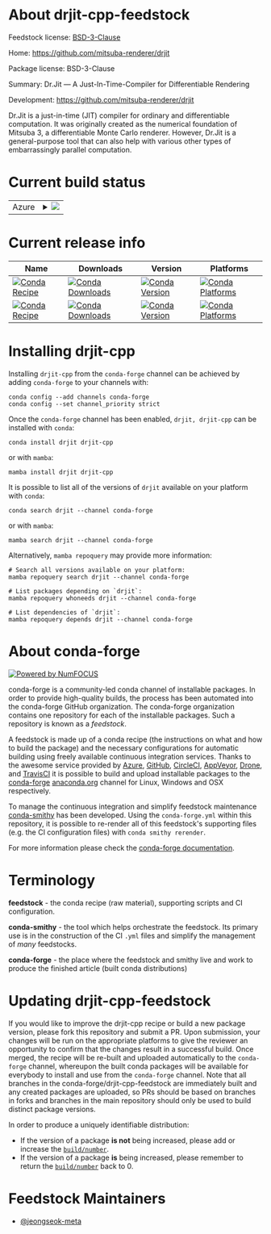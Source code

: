 About drjit-cpp-feedstock
=========================

Feedstock license: [BSD-3-Clause](https://github.com/conda-forge/drjit-cpp-feedstock/blob/main/LICENSE.txt)

Home: https://github.com/mitsuba-renderer/drjit

Package license: BSD-3-Clause

Summary: Dr.Jit — A Just-In-Time-Compiler for Differentiable Rendering

Development: https://github.com/mitsuba-renderer/drjit

Dr.Jit is a just-in-time (JIT) compiler for ordinary and differentiable computation. It was
originally created as the numerical foundation of Mitsuba 3, a differentiable Monte Carlo
renderer. However, Dr.Jit is a general-purpose tool that can also help with various other
types of embarrassingly parallel computation.


Current build status
====================


<table>
    
  <tr>
    <td>Azure</td>
    <td>
      <details>
        <summary>
          <a href="https://dev.azure.com/conda-forge/feedstock-builds/_build/latest?definitionId=22668&branchName=main">
            <img src="https://dev.azure.com/conda-forge/feedstock-builds/_apis/build/status/drjit-cpp-feedstock?branchName=main">
          </a>
        </summary>
        <table>
          <thead><tr><th>Variant</th><th>Status</th></tr></thead>
          <tbody><tr>
              <td>linux_64_build_modecppc_compiler_version13cuda_compiler_version12.6cxx_compiler_version13llvm_version17</td>
              <td>
                <a href="https://dev.azure.com/conda-forge/feedstock-builds/_build/latest?definitionId=22668&branchName=main">
                  <img src="https://dev.azure.com/conda-forge/feedstock-builds/_apis/build/status/drjit-cpp-feedstock?branchName=main&jobName=linux&configuration=linux%20linux_64_build_modecppc_compiler_version13cuda_compiler_version12.6cxx_compiler_version13llvm_version17" alt="variant">
                </a>
              </td>
            </tr><tr>
              <td>linux_64_build_modecppc_compiler_version13cuda_compiler_version12.6cxx_compiler_version13llvm_version18</td>
              <td>
                <a href="https://dev.azure.com/conda-forge/feedstock-builds/_build/latest?definitionId=22668&branchName=main">
                  <img src="https://dev.azure.com/conda-forge/feedstock-builds/_apis/build/status/drjit-cpp-feedstock?branchName=main&jobName=linux&configuration=linux%20linux_64_build_modecppc_compiler_version13cuda_compiler_version12.6cxx_compiler_version13llvm_version18" alt="variant">
                </a>
              </td>
            </tr><tr>
              <td>linux_64_build_modecppc_compiler_version13cuda_compiler_version12.6cxx_compiler_version13llvm_version19</td>
              <td>
                <a href="https://dev.azure.com/conda-forge/feedstock-builds/_build/latest?definitionId=22668&branchName=main">
                  <img src="https://dev.azure.com/conda-forge/feedstock-builds/_apis/build/status/drjit-cpp-feedstock?branchName=main&jobName=linux&configuration=linux%20linux_64_build_modecppc_compiler_version13cuda_compiler_version12.6cxx_compiler_version13llvm_version19" alt="variant">
                </a>
              </td>
            </tr><tr>
              <td>linux_64_build_modecppc_compiler_version13cuda_compiler_version12.6cxx_compiler_version13llvm_version20</td>
              <td>
                <a href="https://dev.azure.com/conda-forge/feedstock-builds/_build/latest?definitionId=22668&branchName=main">
                  <img src="https://dev.azure.com/conda-forge/feedstock-builds/_apis/build/status/drjit-cpp-feedstock?branchName=main&jobName=linux&configuration=linux%20linux_64_build_modecppc_compiler_version13cuda_compiler_version12.6cxx_compiler_version13llvm_version20" alt="variant">
                </a>
              </td>
            </tr><tr>
              <td>linux_64_build_modecppc_compiler_version13cuda_compiler_version12.6cxx_compiler_version13llvm_version21</td>
              <td>
                <a href="https://dev.azure.com/conda-forge/feedstock-builds/_build/latest?definitionId=22668&branchName=main">
                  <img src="https://dev.azure.com/conda-forge/feedstock-builds/_apis/build/status/drjit-cpp-feedstock?branchName=main&jobName=linux&configuration=linux%20linux_64_build_modecppc_compiler_version13cuda_compiler_version12.6cxx_compiler_version13llvm_version21" alt="variant">
                </a>
              </td>
            </tr><tr>
              <td>linux_64_build_modecppc_compiler_version14cuda_compiler_version12.9cxx_compiler_version14llvm_version17</td>
              <td>
                <a href="https://dev.azure.com/conda-forge/feedstock-builds/_build/latest?definitionId=22668&branchName=main">
                  <img src="https://dev.azure.com/conda-forge/feedstock-builds/_apis/build/status/drjit-cpp-feedstock?branchName=main&jobName=linux&configuration=linux%20linux_64_build_modecppc_compiler_version14cuda_compiler_version12.9cxx_compiler_version14llvm_version17" alt="variant">
                </a>
              </td>
            </tr><tr>
              <td>linux_64_build_modecppc_compiler_version14cuda_compiler_version12.9cxx_compiler_version14llvm_version18</td>
              <td>
                <a href="https://dev.azure.com/conda-forge/feedstock-builds/_build/latest?definitionId=22668&branchName=main">
                  <img src="https://dev.azure.com/conda-forge/feedstock-builds/_apis/build/status/drjit-cpp-feedstock?branchName=main&jobName=linux&configuration=linux%20linux_64_build_modecppc_compiler_version14cuda_compiler_version12.9cxx_compiler_version14llvm_version18" alt="variant">
                </a>
              </td>
            </tr><tr>
              <td>linux_64_build_modecppc_compiler_version14cuda_compiler_version12.9cxx_compiler_version14llvm_version19</td>
              <td>
                <a href="https://dev.azure.com/conda-forge/feedstock-builds/_build/latest?definitionId=22668&branchName=main">
                  <img src="https://dev.azure.com/conda-forge/feedstock-builds/_apis/build/status/drjit-cpp-feedstock?branchName=main&jobName=linux&configuration=linux%20linux_64_build_modecppc_compiler_version14cuda_compiler_version12.9cxx_compiler_version14llvm_version19" alt="variant">
                </a>
              </td>
            </tr><tr>
              <td>linux_64_build_modecppc_compiler_version14cuda_compiler_version12.9cxx_compiler_version14llvm_version20</td>
              <td>
                <a href="https://dev.azure.com/conda-forge/feedstock-builds/_build/latest?definitionId=22668&branchName=main">
                  <img src="https://dev.azure.com/conda-forge/feedstock-builds/_apis/build/status/drjit-cpp-feedstock?branchName=main&jobName=linux&configuration=linux%20linux_64_build_modecppc_compiler_version14cuda_compiler_version12.9cxx_compiler_version14llvm_version20" alt="variant">
                </a>
              </td>
            </tr><tr>
              <td>linux_64_build_modecppc_compiler_version14cuda_compiler_version12.9cxx_compiler_version14llvm_version21</td>
              <td>
                <a href="https://dev.azure.com/conda-forge/feedstock-builds/_build/latest?definitionId=22668&branchName=main">
                  <img src="https://dev.azure.com/conda-forge/feedstock-builds/_apis/build/status/drjit-cpp-feedstock?branchName=main&jobName=linux&configuration=linux%20linux_64_build_modecppc_compiler_version14cuda_compiler_version12.9cxx_compiler_version14llvm_version21" alt="variant">
                </a>
              </td>
            </tr><tr>
              <td>linux_64_build_modecppc_compiler_version14cuda_compiler_versionNonecxx_compiler_version14llvm_version17</td>
              <td>
                <a href="https://dev.azure.com/conda-forge/feedstock-builds/_build/latest?definitionId=22668&branchName=main">
                  <img src="https://dev.azure.com/conda-forge/feedstock-builds/_apis/build/status/drjit-cpp-feedstock?branchName=main&jobName=linux&configuration=linux%20linux_64_build_modecppc_compiler_version14cuda_compiler_versionNonecxx_compiler_version14llvm_version17" alt="variant">
                </a>
              </td>
            </tr><tr>
              <td>linux_64_build_modecppc_compiler_version14cuda_compiler_versionNonecxx_compiler_version14llvm_version18</td>
              <td>
                <a href="https://dev.azure.com/conda-forge/feedstock-builds/_build/latest?definitionId=22668&branchName=main">
                  <img src="https://dev.azure.com/conda-forge/feedstock-builds/_apis/build/status/drjit-cpp-feedstock?branchName=main&jobName=linux&configuration=linux%20linux_64_build_modecppc_compiler_version14cuda_compiler_versionNonecxx_compiler_version14llvm_version18" alt="variant">
                </a>
              </td>
            </tr><tr>
              <td>linux_64_build_modecppc_compiler_version14cuda_compiler_versionNonecxx_compiler_version14llvm_version19</td>
              <td>
                <a href="https://dev.azure.com/conda-forge/feedstock-builds/_build/latest?definitionId=22668&branchName=main">
                  <img src="https://dev.azure.com/conda-forge/feedstock-builds/_apis/build/status/drjit-cpp-feedstock?branchName=main&jobName=linux&configuration=linux%20linux_64_build_modecppc_compiler_version14cuda_compiler_versionNonecxx_compiler_version14llvm_version19" alt="variant">
                </a>
              </td>
            </tr><tr>
              <td>linux_64_build_modecppc_compiler_version14cuda_compiler_versionNonecxx_compiler_version14llvm_version20</td>
              <td>
                <a href="https://dev.azure.com/conda-forge/feedstock-builds/_build/latest?definitionId=22668&branchName=main">
                  <img src="https://dev.azure.com/conda-forge/feedstock-builds/_apis/build/status/drjit-cpp-feedstock?branchName=main&jobName=linux&configuration=linux%20linux_64_build_modecppc_compiler_version14cuda_compiler_versionNonecxx_compiler_version14llvm_version20" alt="variant">
                </a>
              </td>
            </tr><tr>
              <td>linux_64_build_modecppc_compiler_version14cuda_compiler_versionNonecxx_compiler_version14llvm_version21</td>
              <td>
                <a href="https://dev.azure.com/conda-forge/feedstock-builds/_build/latest?definitionId=22668&branchName=main">
                  <img src="https://dev.azure.com/conda-forge/feedstock-builds/_apis/build/status/drjit-cpp-feedstock?branchName=main&jobName=linux&configuration=linux%20linux_64_build_modecppc_compiler_version14cuda_compiler_versionNonecxx_compiler_version14llvm_version21" alt="variant">
                </a>
              </td>
            </tr><tr>
              <td>linux_64_build_modepythonc_compiler_version13cuda_compiler_version12.6cxx_compiler_version13llvm_version17</td>
              <td>
                <a href="https://dev.azure.com/conda-forge/feedstock-builds/_build/latest?definitionId=22668&branchName=main">
                  <img src="https://dev.azure.com/conda-forge/feedstock-builds/_apis/build/status/drjit-cpp-feedstock?branchName=main&jobName=linux&configuration=linux%20linux_64_build_modepythonc_compiler_version13cuda_compiler_version12.6cxx_compiler_version13llvm_version17" alt="variant">
                </a>
              </td>
            </tr><tr>
              <td>linux_64_build_modepythonc_compiler_version13cuda_compiler_version12.6cxx_compiler_version13llvm_version18</td>
              <td>
                <a href="https://dev.azure.com/conda-forge/feedstock-builds/_build/latest?definitionId=22668&branchName=main">
                  <img src="https://dev.azure.com/conda-forge/feedstock-builds/_apis/build/status/drjit-cpp-feedstock?branchName=main&jobName=linux&configuration=linux%20linux_64_build_modepythonc_compiler_version13cuda_compiler_version12.6cxx_compiler_version13llvm_version18" alt="variant">
                </a>
              </td>
            </tr><tr>
              <td>linux_64_build_modepythonc_compiler_version13cuda_compiler_version12.6cxx_compiler_version13llvm_version19</td>
              <td>
                <a href="https://dev.azure.com/conda-forge/feedstock-builds/_build/latest?definitionId=22668&branchName=main">
                  <img src="https://dev.azure.com/conda-forge/feedstock-builds/_apis/build/status/drjit-cpp-feedstock?branchName=main&jobName=linux&configuration=linux%20linux_64_build_modepythonc_compiler_version13cuda_compiler_version12.6cxx_compiler_version13llvm_version19" alt="variant">
                </a>
              </td>
            </tr><tr>
              <td>linux_64_build_modepythonc_compiler_version13cuda_compiler_version12.6cxx_compiler_version13llvm_version20</td>
              <td>
                <a href="https://dev.azure.com/conda-forge/feedstock-builds/_build/latest?definitionId=22668&branchName=main">
                  <img src="https://dev.azure.com/conda-forge/feedstock-builds/_apis/build/status/drjit-cpp-feedstock?branchName=main&jobName=linux&configuration=linux%20linux_64_build_modepythonc_compiler_version13cuda_compiler_version12.6cxx_compiler_version13llvm_version20" alt="variant">
                </a>
              </td>
            </tr><tr>
              <td>linux_64_build_modepythonc_compiler_version13cuda_compiler_version12.6cxx_compiler_version13llvm_version21</td>
              <td>
                <a href="https://dev.azure.com/conda-forge/feedstock-builds/_build/latest?definitionId=22668&branchName=main">
                  <img src="https://dev.azure.com/conda-forge/feedstock-builds/_apis/build/status/drjit-cpp-feedstock?branchName=main&jobName=linux&configuration=linux%20linux_64_build_modepythonc_compiler_version13cuda_compiler_version12.6cxx_compiler_version13llvm_version21" alt="variant">
                </a>
              </td>
            </tr><tr>
              <td>linux_64_build_modepythonc_compiler_version14cuda_compiler_version12.9cxx_compiler_version14llvm_version17</td>
              <td>
                <a href="https://dev.azure.com/conda-forge/feedstock-builds/_build/latest?definitionId=22668&branchName=main">
                  <img src="https://dev.azure.com/conda-forge/feedstock-builds/_apis/build/status/drjit-cpp-feedstock?branchName=main&jobName=linux&configuration=linux%20linux_64_build_modepythonc_compiler_version14cuda_compiler_version12.9cxx_compiler_version14llvm_version17" alt="variant">
                </a>
              </td>
            </tr><tr>
              <td>linux_64_build_modepythonc_compiler_version14cuda_compiler_version12.9cxx_compiler_version14llvm_version18</td>
              <td>
                <a href="https://dev.azure.com/conda-forge/feedstock-builds/_build/latest?definitionId=22668&branchName=main">
                  <img src="https://dev.azure.com/conda-forge/feedstock-builds/_apis/build/status/drjit-cpp-feedstock?branchName=main&jobName=linux&configuration=linux%20linux_64_build_modepythonc_compiler_version14cuda_compiler_version12.9cxx_compiler_version14llvm_version18" alt="variant">
                </a>
              </td>
            </tr><tr>
              <td>linux_64_build_modepythonc_compiler_version14cuda_compiler_version12.9cxx_compiler_version14llvm_version19</td>
              <td>
                <a href="https://dev.azure.com/conda-forge/feedstock-builds/_build/latest?definitionId=22668&branchName=main">
                  <img src="https://dev.azure.com/conda-forge/feedstock-builds/_apis/build/status/drjit-cpp-feedstock?branchName=main&jobName=linux&configuration=linux%20linux_64_build_modepythonc_compiler_version14cuda_compiler_version12.9cxx_compiler_version14llvm_version19" alt="variant">
                </a>
              </td>
            </tr><tr>
              <td>linux_64_build_modepythonc_compiler_version14cuda_compiler_version12.9cxx_compiler_version14llvm_version20</td>
              <td>
                <a href="https://dev.azure.com/conda-forge/feedstock-builds/_build/latest?definitionId=22668&branchName=main">
                  <img src="https://dev.azure.com/conda-forge/feedstock-builds/_apis/build/status/drjit-cpp-feedstock?branchName=main&jobName=linux&configuration=linux%20linux_64_build_modepythonc_compiler_version14cuda_compiler_version12.9cxx_compiler_version14llvm_version20" alt="variant">
                </a>
              </td>
            </tr><tr>
              <td>linux_64_build_modepythonc_compiler_version14cuda_compiler_version12.9cxx_compiler_version14llvm_version21</td>
              <td>
                <a href="https://dev.azure.com/conda-forge/feedstock-builds/_build/latest?definitionId=22668&branchName=main">
                  <img src="https://dev.azure.com/conda-forge/feedstock-builds/_apis/build/status/drjit-cpp-feedstock?branchName=main&jobName=linux&configuration=linux%20linux_64_build_modepythonc_compiler_version14cuda_compiler_version12.9cxx_compiler_version14llvm_version21" alt="variant">
                </a>
              </td>
            </tr><tr>
              <td>linux_64_build_modepythonc_compiler_version14cuda_compiler_versionNonecxx_compiler_version14llvm_version17</td>
              <td>
                <a href="https://dev.azure.com/conda-forge/feedstock-builds/_build/latest?definitionId=22668&branchName=main">
                  <img src="https://dev.azure.com/conda-forge/feedstock-builds/_apis/build/status/drjit-cpp-feedstock?branchName=main&jobName=linux&configuration=linux%20linux_64_build_modepythonc_compiler_version14cuda_compiler_versionNonecxx_compiler_version14llvm_version17" alt="variant">
                </a>
              </td>
            </tr><tr>
              <td>linux_64_build_modepythonc_compiler_version14cuda_compiler_versionNonecxx_compiler_version14llvm_version18</td>
              <td>
                <a href="https://dev.azure.com/conda-forge/feedstock-builds/_build/latest?definitionId=22668&branchName=main">
                  <img src="https://dev.azure.com/conda-forge/feedstock-builds/_apis/build/status/drjit-cpp-feedstock?branchName=main&jobName=linux&configuration=linux%20linux_64_build_modepythonc_compiler_version14cuda_compiler_versionNonecxx_compiler_version14llvm_version18" alt="variant">
                </a>
              </td>
            </tr><tr>
              <td>linux_64_build_modepythonc_compiler_version14cuda_compiler_versionNonecxx_compiler_version14llvm_version19</td>
              <td>
                <a href="https://dev.azure.com/conda-forge/feedstock-builds/_build/latest?definitionId=22668&branchName=main">
                  <img src="https://dev.azure.com/conda-forge/feedstock-builds/_apis/build/status/drjit-cpp-feedstock?branchName=main&jobName=linux&configuration=linux%20linux_64_build_modepythonc_compiler_version14cuda_compiler_versionNonecxx_compiler_version14llvm_version19" alt="variant">
                </a>
              </td>
            </tr><tr>
              <td>linux_64_build_modepythonc_compiler_version14cuda_compiler_versionNonecxx_compiler_version14llvm_version20</td>
              <td>
                <a href="https://dev.azure.com/conda-forge/feedstock-builds/_build/latest?definitionId=22668&branchName=main">
                  <img src="https://dev.azure.com/conda-forge/feedstock-builds/_apis/build/status/drjit-cpp-feedstock?branchName=main&jobName=linux&configuration=linux%20linux_64_build_modepythonc_compiler_version14cuda_compiler_versionNonecxx_compiler_version14llvm_version20" alt="variant">
                </a>
              </td>
            </tr><tr>
              <td>linux_64_build_modepythonc_compiler_version14cuda_compiler_versionNonecxx_compiler_version14llvm_version21</td>
              <td>
                <a href="https://dev.azure.com/conda-forge/feedstock-builds/_build/latest?definitionId=22668&branchName=main">
                  <img src="https://dev.azure.com/conda-forge/feedstock-builds/_apis/build/status/drjit-cpp-feedstock?branchName=main&jobName=linux&configuration=linux%20linux_64_build_modepythonc_compiler_version14cuda_compiler_versionNonecxx_compiler_version14llvm_version21" alt="variant">
                </a>
              </td>
            </tr><tr>
              <td>linux_aarch64_build_modecppc_compiler_version14cuda_compiler_versionNonecxx_compiler_version14llvm_version17</td>
              <td>
                <a href="https://dev.azure.com/conda-forge/feedstock-builds/_build/latest?definitionId=22668&branchName=main">
                  <img src="https://dev.azure.com/conda-forge/feedstock-builds/_apis/build/status/drjit-cpp-feedstock?branchName=main&jobName=linux&configuration=linux%20linux_aarch64_build_modecppc_compiler_version14cuda_compiler_versionNonecxx_compiler_version14llvm_version17" alt="variant">
                </a>
              </td>
            </tr><tr>
              <td>linux_aarch64_build_modecppc_compiler_version14cuda_compiler_versionNonecxx_compiler_version14llvm_version18</td>
              <td>
                <a href="https://dev.azure.com/conda-forge/feedstock-builds/_build/latest?definitionId=22668&branchName=main">
                  <img src="https://dev.azure.com/conda-forge/feedstock-builds/_apis/build/status/drjit-cpp-feedstock?branchName=main&jobName=linux&configuration=linux%20linux_aarch64_build_modecppc_compiler_version14cuda_compiler_versionNonecxx_compiler_version14llvm_version18" alt="variant">
                </a>
              </td>
            </tr><tr>
              <td>linux_aarch64_build_modecppc_compiler_version14cuda_compiler_versionNonecxx_compiler_version14llvm_version19</td>
              <td>
                <a href="https://dev.azure.com/conda-forge/feedstock-builds/_build/latest?definitionId=22668&branchName=main">
                  <img src="https://dev.azure.com/conda-forge/feedstock-builds/_apis/build/status/drjit-cpp-feedstock?branchName=main&jobName=linux&configuration=linux%20linux_aarch64_build_modecppc_compiler_version14cuda_compiler_versionNonecxx_compiler_version14llvm_version19" alt="variant">
                </a>
              </td>
            </tr><tr>
              <td>linux_aarch64_build_modecppc_compiler_version14cuda_compiler_versionNonecxx_compiler_version14llvm_version20</td>
              <td>
                <a href="https://dev.azure.com/conda-forge/feedstock-builds/_build/latest?definitionId=22668&branchName=main">
                  <img src="https://dev.azure.com/conda-forge/feedstock-builds/_apis/build/status/drjit-cpp-feedstock?branchName=main&jobName=linux&configuration=linux%20linux_aarch64_build_modecppc_compiler_version14cuda_compiler_versionNonecxx_compiler_version14llvm_version20" alt="variant">
                </a>
              </td>
            </tr><tr>
              <td>linux_aarch64_build_modecppc_compiler_version14cuda_compiler_versionNonecxx_compiler_version14llvm_version21</td>
              <td>
                <a href="https://dev.azure.com/conda-forge/feedstock-builds/_build/latest?definitionId=22668&branchName=main">
                  <img src="https://dev.azure.com/conda-forge/feedstock-builds/_apis/build/status/drjit-cpp-feedstock?branchName=main&jobName=linux&configuration=linux%20linux_aarch64_build_modecppc_compiler_version14cuda_compiler_versionNonecxx_compiler_version14llvm_version21" alt="variant">
                </a>
              </td>
            </tr><tr>
              <td>linux_ppc64le_build_modecppc_compiler_version14cuda_compiler_versionNonecxx_compiler_version14llvm_version17</td>
              <td>
                <a href="https://dev.azure.com/conda-forge/feedstock-builds/_build/latest?definitionId=22668&branchName=main">
                  <img src="https://dev.azure.com/conda-forge/feedstock-builds/_apis/build/status/drjit-cpp-feedstock?branchName=main&jobName=linux&configuration=linux%20linux_ppc64le_build_modecppc_compiler_version14cuda_compiler_versionNonecxx_compiler_version14llvm_version17" alt="variant">
                </a>
              </td>
            </tr><tr>
              <td>linux_ppc64le_build_modecppc_compiler_version14cuda_compiler_versionNonecxx_compiler_version14llvm_version18</td>
              <td>
                <a href="https://dev.azure.com/conda-forge/feedstock-builds/_build/latest?definitionId=22668&branchName=main">
                  <img src="https://dev.azure.com/conda-forge/feedstock-builds/_apis/build/status/drjit-cpp-feedstock?branchName=main&jobName=linux&configuration=linux%20linux_ppc64le_build_modecppc_compiler_version14cuda_compiler_versionNonecxx_compiler_version14llvm_version18" alt="variant">
                </a>
              </td>
            </tr><tr>
              <td>linux_ppc64le_build_modecppc_compiler_version14cuda_compiler_versionNonecxx_compiler_version14llvm_version19</td>
              <td>
                <a href="https://dev.azure.com/conda-forge/feedstock-builds/_build/latest?definitionId=22668&branchName=main">
                  <img src="https://dev.azure.com/conda-forge/feedstock-builds/_apis/build/status/drjit-cpp-feedstock?branchName=main&jobName=linux&configuration=linux%20linux_ppc64le_build_modecppc_compiler_version14cuda_compiler_versionNonecxx_compiler_version14llvm_version19" alt="variant">
                </a>
              </td>
            </tr><tr>
              <td>linux_ppc64le_build_modecppc_compiler_version14cuda_compiler_versionNonecxx_compiler_version14llvm_version20</td>
              <td>
                <a href="https://dev.azure.com/conda-forge/feedstock-builds/_build/latest?definitionId=22668&branchName=main">
                  <img src="https://dev.azure.com/conda-forge/feedstock-builds/_apis/build/status/drjit-cpp-feedstock?branchName=main&jobName=linux&configuration=linux%20linux_ppc64le_build_modecppc_compiler_version14cuda_compiler_versionNonecxx_compiler_version14llvm_version20" alt="variant">
                </a>
              </td>
            </tr><tr>
              <td>linux_ppc64le_build_modecppc_compiler_version14cuda_compiler_versionNonecxx_compiler_version14llvm_version21</td>
              <td>
                <a href="https://dev.azure.com/conda-forge/feedstock-builds/_build/latest?definitionId=22668&branchName=main">
                  <img src="https://dev.azure.com/conda-forge/feedstock-builds/_apis/build/status/drjit-cpp-feedstock?branchName=main&jobName=linux&configuration=linux%20linux_ppc64le_build_modecppc_compiler_version14cuda_compiler_versionNonecxx_compiler_version14llvm_version21" alt="variant">
                </a>
              </td>
            </tr><tr>
              <td>osx_64_build_modecppllvm_version17</td>
              <td>
                <a href="https://dev.azure.com/conda-forge/feedstock-builds/_build/latest?definitionId=22668&branchName=main">
                  <img src="https://dev.azure.com/conda-forge/feedstock-builds/_apis/build/status/drjit-cpp-feedstock?branchName=main&jobName=osx&configuration=osx%20osx_64_build_modecppllvm_version17" alt="variant">
                </a>
              </td>
            </tr><tr>
              <td>osx_64_build_modecppllvm_version18</td>
              <td>
                <a href="https://dev.azure.com/conda-forge/feedstock-builds/_build/latest?definitionId=22668&branchName=main">
                  <img src="https://dev.azure.com/conda-forge/feedstock-builds/_apis/build/status/drjit-cpp-feedstock?branchName=main&jobName=osx&configuration=osx%20osx_64_build_modecppllvm_version18" alt="variant">
                </a>
              </td>
            </tr><tr>
              <td>osx_64_build_modecppllvm_version19</td>
              <td>
                <a href="https://dev.azure.com/conda-forge/feedstock-builds/_build/latest?definitionId=22668&branchName=main">
                  <img src="https://dev.azure.com/conda-forge/feedstock-builds/_apis/build/status/drjit-cpp-feedstock?branchName=main&jobName=osx&configuration=osx%20osx_64_build_modecppllvm_version19" alt="variant">
                </a>
              </td>
            </tr><tr>
              <td>osx_64_build_modecppllvm_version20</td>
              <td>
                <a href="https://dev.azure.com/conda-forge/feedstock-builds/_build/latest?definitionId=22668&branchName=main">
                  <img src="https://dev.azure.com/conda-forge/feedstock-builds/_apis/build/status/drjit-cpp-feedstock?branchName=main&jobName=osx&configuration=osx%20osx_64_build_modecppllvm_version20" alt="variant">
                </a>
              </td>
            </tr><tr>
              <td>osx_64_build_modecppllvm_version21</td>
              <td>
                <a href="https://dev.azure.com/conda-forge/feedstock-builds/_build/latest?definitionId=22668&branchName=main">
                  <img src="https://dev.azure.com/conda-forge/feedstock-builds/_apis/build/status/drjit-cpp-feedstock?branchName=main&jobName=osx&configuration=osx%20osx_64_build_modecppllvm_version21" alt="variant">
                </a>
              </td>
            </tr><tr>
              <td>osx_64_build_modepythonllvm_version17</td>
              <td>
                <a href="https://dev.azure.com/conda-forge/feedstock-builds/_build/latest?definitionId=22668&branchName=main">
                  <img src="https://dev.azure.com/conda-forge/feedstock-builds/_apis/build/status/drjit-cpp-feedstock?branchName=main&jobName=osx&configuration=osx%20osx_64_build_modepythonllvm_version17" alt="variant">
                </a>
              </td>
            </tr><tr>
              <td>osx_64_build_modepythonllvm_version18</td>
              <td>
                <a href="https://dev.azure.com/conda-forge/feedstock-builds/_build/latest?definitionId=22668&branchName=main">
                  <img src="https://dev.azure.com/conda-forge/feedstock-builds/_apis/build/status/drjit-cpp-feedstock?branchName=main&jobName=osx&configuration=osx%20osx_64_build_modepythonllvm_version18" alt="variant">
                </a>
              </td>
            </tr><tr>
              <td>osx_64_build_modepythonllvm_version19</td>
              <td>
                <a href="https://dev.azure.com/conda-forge/feedstock-builds/_build/latest?definitionId=22668&branchName=main">
                  <img src="https://dev.azure.com/conda-forge/feedstock-builds/_apis/build/status/drjit-cpp-feedstock?branchName=main&jobName=osx&configuration=osx%20osx_64_build_modepythonllvm_version19" alt="variant">
                </a>
              </td>
            </tr><tr>
              <td>osx_64_build_modepythonllvm_version20</td>
              <td>
                <a href="https://dev.azure.com/conda-forge/feedstock-builds/_build/latest?definitionId=22668&branchName=main">
                  <img src="https://dev.azure.com/conda-forge/feedstock-builds/_apis/build/status/drjit-cpp-feedstock?branchName=main&jobName=osx&configuration=osx%20osx_64_build_modepythonllvm_version20" alt="variant">
                </a>
              </td>
            </tr><tr>
              <td>osx_64_build_modepythonllvm_version21</td>
              <td>
                <a href="https://dev.azure.com/conda-forge/feedstock-builds/_build/latest?definitionId=22668&branchName=main">
                  <img src="https://dev.azure.com/conda-forge/feedstock-builds/_apis/build/status/drjit-cpp-feedstock?branchName=main&jobName=osx&configuration=osx%20osx_64_build_modepythonllvm_version21" alt="variant">
                </a>
              </td>
            </tr><tr>
              <td>osx_arm64_build_modecppllvm_version17</td>
              <td>
                <a href="https://dev.azure.com/conda-forge/feedstock-builds/_build/latest?definitionId=22668&branchName=main">
                  <img src="https://dev.azure.com/conda-forge/feedstock-builds/_apis/build/status/drjit-cpp-feedstock?branchName=main&jobName=osx&configuration=osx%20osx_arm64_build_modecppllvm_version17" alt="variant">
                </a>
              </td>
            </tr><tr>
              <td>osx_arm64_build_modecppllvm_version18</td>
              <td>
                <a href="https://dev.azure.com/conda-forge/feedstock-builds/_build/latest?definitionId=22668&branchName=main">
                  <img src="https://dev.azure.com/conda-forge/feedstock-builds/_apis/build/status/drjit-cpp-feedstock?branchName=main&jobName=osx&configuration=osx%20osx_arm64_build_modecppllvm_version18" alt="variant">
                </a>
              </td>
            </tr><tr>
              <td>osx_arm64_build_modecppllvm_version19</td>
              <td>
                <a href="https://dev.azure.com/conda-forge/feedstock-builds/_build/latest?definitionId=22668&branchName=main">
                  <img src="https://dev.azure.com/conda-forge/feedstock-builds/_apis/build/status/drjit-cpp-feedstock?branchName=main&jobName=osx&configuration=osx%20osx_arm64_build_modecppllvm_version19" alt="variant">
                </a>
              </td>
            </tr><tr>
              <td>osx_arm64_build_modecppllvm_version20</td>
              <td>
                <a href="https://dev.azure.com/conda-forge/feedstock-builds/_build/latest?definitionId=22668&branchName=main">
                  <img src="https://dev.azure.com/conda-forge/feedstock-builds/_apis/build/status/drjit-cpp-feedstock?branchName=main&jobName=osx&configuration=osx%20osx_arm64_build_modecppllvm_version20" alt="variant">
                </a>
              </td>
            </tr><tr>
              <td>osx_arm64_build_modecppllvm_version21</td>
              <td>
                <a href="https://dev.azure.com/conda-forge/feedstock-builds/_build/latest?definitionId=22668&branchName=main">
                  <img src="https://dev.azure.com/conda-forge/feedstock-builds/_apis/build/status/drjit-cpp-feedstock?branchName=main&jobName=osx&configuration=osx%20osx_arm64_build_modecppllvm_version21" alt="variant">
                </a>
              </td>
            </tr><tr>
              <td>win_64_build_modecppcuda_compiler_version12.6llvm_version17</td>
              <td>
                <a href="https://dev.azure.com/conda-forge/feedstock-builds/_build/latest?definitionId=22668&branchName=main">
                  <img src="https://dev.azure.com/conda-forge/feedstock-builds/_apis/build/status/drjit-cpp-feedstock?branchName=main&jobName=win&configuration=win%20win_64_build_modecppcuda_compiler_version12.6llvm_version17" alt="variant">
                </a>
              </td>
            </tr><tr>
              <td>win_64_build_modecppcuda_compiler_version12.6llvm_version18</td>
              <td>
                <a href="https://dev.azure.com/conda-forge/feedstock-builds/_build/latest?definitionId=22668&branchName=main">
                  <img src="https://dev.azure.com/conda-forge/feedstock-builds/_apis/build/status/drjit-cpp-feedstock?branchName=main&jobName=win&configuration=win%20win_64_build_modecppcuda_compiler_version12.6llvm_version18" alt="variant">
                </a>
              </td>
            </tr><tr>
              <td>win_64_build_modecppcuda_compiler_version12.6llvm_version19</td>
              <td>
                <a href="https://dev.azure.com/conda-forge/feedstock-builds/_build/latest?definitionId=22668&branchName=main">
                  <img src="https://dev.azure.com/conda-forge/feedstock-builds/_apis/build/status/drjit-cpp-feedstock?branchName=main&jobName=win&configuration=win%20win_64_build_modecppcuda_compiler_version12.6llvm_version19" alt="variant">
                </a>
              </td>
            </tr><tr>
              <td>win_64_build_modecppcuda_compiler_version12.6llvm_version20</td>
              <td>
                <a href="https://dev.azure.com/conda-forge/feedstock-builds/_build/latest?definitionId=22668&branchName=main">
                  <img src="https://dev.azure.com/conda-forge/feedstock-builds/_apis/build/status/drjit-cpp-feedstock?branchName=main&jobName=win&configuration=win%20win_64_build_modecppcuda_compiler_version12.6llvm_version20" alt="variant">
                </a>
              </td>
            </tr><tr>
              <td>win_64_build_modecppcuda_compiler_version12.6llvm_version21</td>
              <td>
                <a href="https://dev.azure.com/conda-forge/feedstock-builds/_build/latest?definitionId=22668&branchName=main">
                  <img src="https://dev.azure.com/conda-forge/feedstock-builds/_apis/build/status/drjit-cpp-feedstock?branchName=main&jobName=win&configuration=win%20win_64_build_modecppcuda_compiler_version12.6llvm_version21" alt="variant">
                </a>
              </td>
            </tr><tr>
              <td>win_64_build_modecppcuda_compiler_version12.9llvm_version17</td>
              <td>
                <a href="https://dev.azure.com/conda-forge/feedstock-builds/_build/latest?definitionId=22668&branchName=main">
                  <img src="https://dev.azure.com/conda-forge/feedstock-builds/_apis/build/status/drjit-cpp-feedstock?branchName=main&jobName=win&configuration=win%20win_64_build_modecppcuda_compiler_version12.9llvm_version17" alt="variant">
                </a>
              </td>
            </tr><tr>
              <td>win_64_build_modecppcuda_compiler_version12.9llvm_version18</td>
              <td>
                <a href="https://dev.azure.com/conda-forge/feedstock-builds/_build/latest?definitionId=22668&branchName=main">
                  <img src="https://dev.azure.com/conda-forge/feedstock-builds/_apis/build/status/drjit-cpp-feedstock?branchName=main&jobName=win&configuration=win%20win_64_build_modecppcuda_compiler_version12.9llvm_version18" alt="variant">
                </a>
              </td>
            </tr><tr>
              <td>win_64_build_modecppcuda_compiler_version12.9llvm_version19</td>
              <td>
                <a href="https://dev.azure.com/conda-forge/feedstock-builds/_build/latest?definitionId=22668&branchName=main">
                  <img src="https://dev.azure.com/conda-forge/feedstock-builds/_apis/build/status/drjit-cpp-feedstock?branchName=main&jobName=win&configuration=win%20win_64_build_modecppcuda_compiler_version12.9llvm_version19" alt="variant">
                </a>
              </td>
            </tr><tr>
              <td>win_64_build_modecppcuda_compiler_version12.9llvm_version20</td>
              <td>
                <a href="https://dev.azure.com/conda-forge/feedstock-builds/_build/latest?definitionId=22668&branchName=main">
                  <img src="https://dev.azure.com/conda-forge/feedstock-builds/_apis/build/status/drjit-cpp-feedstock?branchName=main&jobName=win&configuration=win%20win_64_build_modecppcuda_compiler_version12.9llvm_version20" alt="variant">
                </a>
              </td>
            </tr><tr>
              <td>win_64_build_modecppcuda_compiler_version12.9llvm_version21</td>
              <td>
                <a href="https://dev.azure.com/conda-forge/feedstock-builds/_build/latest?definitionId=22668&branchName=main">
                  <img src="https://dev.azure.com/conda-forge/feedstock-builds/_apis/build/status/drjit-cpp-feedstock?branchName=main&jobName=win&configuration=win%20win_64_build_modecppcuda_compiler_version12.9llvm_version21" alt="variant">
                </a>
              </td>
            </tr><tr>
              <td>win_64_build_modecppcuda_compiler_versionNonellvm_version17</td>
              <td>
                <a href="https://dev.azure.com/conda-forge/feedstock-builds/_build/latest?definitionId=22668&branchName=main">
                  <img src="https://dev.azure.com/conda-forge/feedstock-builds/_apis/build/status/drjit-cpp-feedstock?branchName=main&jobName=win&configuration=win%20win_64_build_modecppcuda_compiler_versionNonellvm_version17" alt="variant">
                </a>
              </td>
            </tr><tr>
              <td>win_64_build_modecppcuda_compiler_versionNonellvm_version18</td>
              <td>
                <a href="https://dev.azure.com/conda-forge/feedstock-builds/_build/latest?definitionId=22668&branchName=main">
                  <img src="https://dev.azure.com/conda-forge/feedstock-builds/_apis/build/status/drjit-cpp-feedstock?branchName=main&jobName=win&configuration=win%20win_64_build_modecppcuda_compiler_versionNonellvm_version18" alt="variant">
                </a>
              </td>
            </tr><tr>
              <td>win_64_build_modecppcuda_compiler_versionNonellvm_version19</td>
              <td>
                <a href="https://dev.azure.com/conda-forge/feedstock-builds/_build/latest?definitionId=22668&branchName=main">
                  <img src="https://dev.azure.com/conda-forge/feedstock-builds/_apis/build/status/drjit-cpp-feedstock?branchName=main&jobName=win&configuration=win%20win_64_build_modecppcuda_compiler_versionNonellvm_version19" alt="variant">
                </a>
              </td>
            </tr><tr>
              <td>win_64_build_modecppcuda_compiler_versionNonellvm_version20</td>
              <td>
                <a href="https://dev.azure.com/conda-forge/feedstock-builds/_build/latest?definitionId=22668&branchName=main">
                  <img src="https://dev.azure.com/conda-forge/feedstock-builds/_apis/build/status/drjit-cpp-feedstock?branchName=main&jobName=win&configuration=win%20win_64_build_modecppcuda_compiler_versionNonellvm_version20" alt="variant">
                </a>
              </td>
            </tr><tr>
              <td>win_64_build_modecppcuda_compiler_versionNonellvm_version21</td>
              <td>
                <a href="https://dev.azure.com/conda-forge/feedstock-builds/_build/latest?definitionId=22668&branchName=main">
                  <img src="https://dev.azure.com/conda-forge/feedstock-builds/_apis/build/status/drjit-cpp-feedstock?branchName=main&jobName=win&configuration=win%20win_64_build_modecppcuda_compiler_versionNonellvm_version21" alt="variant">
                </a>
              </td>
            </tr>
          </tbody>
        </table>
      </details>
    </td>
  </tr>
</table>

Current release info
====================

| Name | Downloads | Version | Platforms |
| --- | --- | --- | --- |
| [![Conda Recipe](https://img.shields.io/badge/recipe-drjit-green.svg)](https://anaconda.org/conda-forge/drjit) | [![Conda Downloads](https://img.shields.io/conda/dn/conda-forge/drjit.svg)](https://anaconda.org/conda-forge/drjit) | [![Conda Version](https://img.shields.io/conda/vn/conda-forge/drjit.svg)](https://anaconda.org/conda-forge/drjit) | [![Conda Platforms](https://img.shields.io/conda/pn/conda-forge/drjit.svg)](https://anaconda.org/conda-forge/drjit) |
| [![Conda Recipe](https://img.shields.io/badge/recipe-drjit--cpp-green.svg)](https://anaconda.org/conda-forge/drjit-cpp) | [![Conda Downloads](https://img.shields.io/conda/dn/conda-forge/drjit-cpp.svg)](https://anaconda.org/conda-forge/drjit-cpp) | [![Conda Version](https://img.shields.io/conda/vn/conda-forge/drjit-cpp.svg)](https://anaconda.org/conda-forge/drjit-cpp) | [![Conda Platforms](https://img.shields.io/conda/pn/conda-forge/drjit-cpp.svg)](https://anaconda.org/conda-forge/drjit-cpp) |

Installing drjit-cpp
====================

Installing `drjit-cpp` from the `conda-forge` channel can be achieved by adding `conda-forge` to your channels with:

```
conda config --add channels conda-forge
conda config --set channel_priority strict
```

Once the `conda-forge` channel has been enabled, `drjit, drjit-cpp` can be installed with `conda`:

```
conda install drjit drjit-cpp
```

or with `mamba`:

```
mamba install drjit drjit-cpp
```

It is possible to list all of the versions of `drjit` available on your platform with `conda`:

```
conda search drjit --channel conda-forge
```

or with `mamba`:

```
mamba search drjit --channel conda-forge
```

Alternatively, `mamba repoquery` may provide more information:

```
# Search all versions available on your platform:
mamba repoquery search drjit --channel conda-forge

# List packages depending on `drjit`:
mamba repoquery whoneeds drjit --channel conda-forge

# List dependencies of `drjit`:
mamba repoquery depends drjit --channel conda-forge
```


About conda-forge
=================

[![Powered by
NumFOCUS](https://img.shields.io/badge/powered%20by-NumFOCUS-orange.svg?style=flat&colorA=E1523D&colorB=007D8A)](https://numfocus.org)

conda-forge is a community-led conda channel of installable packages.
In order to provide high-quality builds, the process has been automated into the
conda-forge GitHub organization. The conda-forge organization contains one repository
for each of the installable packages. Such a repository is known as a *feedstock*.

A feedstock is made up of a conda recipe (the instructions on what and how to build
the package) and the necessary configurations for automatic building using freely
available continuous integration services. Thanks to the awesome service provided by
[Azure](https://azure.microsoft.com/en-us/services/devops/), [GitHub](https://github.com/),
[CircleCI](https://circleci.com/), [AppVeyor](https://www.appveyor.com/),
[Drone](https://cloud.drone.io/welcome), and [TravisCI](https://travis-ci.com/)
it is possible to build and upload installable packages to the
[conda-forge](https://anaconda.org/conda-forge) [anaconda.org](https://anaconda.org/)
channel for Linux, Windows and OSX respectively.

To manage the continuous integration and simplify feedstock maintenance
[conda-smithy](https://github.com/conda-forge/conda-smithy) has been developed.
Using the ``conda-forge.yml`` within this repository, it is possible to re-render all of
this feedstock's supporting files (e.g. the CI configuration files) with ``conda smithy rerender``.

For more information please check the [conda-forge documentation](https://conda-forge.org/docs/).

Terminology
===========

**feedstock** - the conda recipe (raw material), supporting scripts and CI configuration.

**conda-smithy** - the tool which helps orchestrate the feedstock.
                   Its primary use is in the construction of the CI ``.yml`` files
                   and simplify the management of *many* feedstocks.

**conda-forge** - the place where the feedstock and smithy live and work to
                  produce the finished article (built conda distributions)


Updating drjit-cpp-feedstock
============================

If you would like to improve the drjit-cpp recipe or build a new
package version, please fork this repository and submit a PR. Upon submission,
your changes will be run on the appropriate platforms to give the reviewer an
opportunity to confirm that the changes result in a successful build. Once
merged, the recipe will be re-built and uploaded automatically to the
`conda-forge` channel, whereupon the built conda packages will be available for
everybody to install and use from the `conda-forge` channel.
Note that all branches in the conda-forge/drjit-cpp-feedstock are
immediately built and any created packages are uploaded, so PRs should be based
on branches in forks and branches in the main repository should only be used to
build distinct package versions.

In order to produce a uniquely identifiable distribution:
 * If the version of a package **is not** being increased, please add or increase
   the [``build/number``](https://docs.conda.io/projects/conda-build/en/latest/resources/define-metadata.html#build-number-and-string).
 * If the version of a package **is** being increased, please remember to return
   the [``build/number``](https://docs.conda.io/projects/conda-build/en/latest/resources/define-metadata.html#build-number-and-string)
   back to 0.

Feedstock Maintainers
=====================

* [@jeongseok-meta](https://github.com/jeongseok-meta/)


